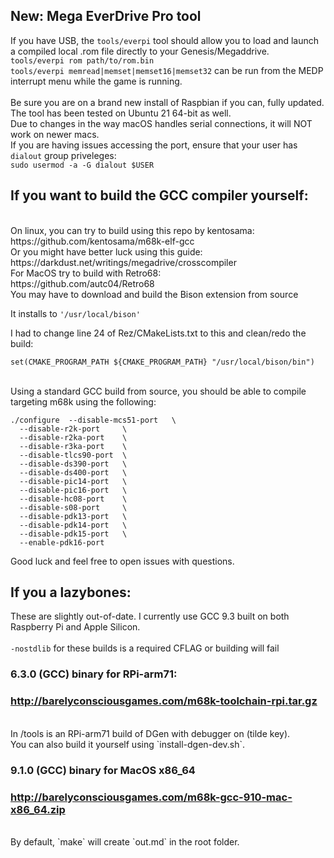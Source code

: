 ## New: Mega EverDrive Pro tool 
If you have USB, the `tools/everpi` tool should allow you to load and launch<br>
a compiled local .rom file directly to your Genesis/Megaddrive.<br>
`tools/everpi rom path/to/rom.bin`<br>
`tools/everpi memread|memset|memset16|memset32` can be run from the MEDP<br>
interrupt menu while the game is running.<br><br>
Be sure you are on a brand new install of Raspbian if you can, fully updated.<br>
The tool has been tested on Ubuntu 21 64-bit as well.<br>
Due to changes in the way macOS handles serial connections, it will NOT work on newer macs.<br>
If you are having issues accessing the port, ensure that your user has `dialout` group priveleges:<br>
`sudo usermod -a -G dialout $USER`

## If you want to build the GCC compiler yourself:<br>
<br>
On linux, you can try to build using this repo by kentosama:<br>
https://github.com/kentosama/m68k-elf-gcc<br>
Or you might have better luck using this guide:<br>
https://darkdust.net/writings/megadrive/crosscompiler<br>
For MacOS try to build with Retro68:<br>
https://github.com/autc04/Retro68<br>
You may have to download and build the Bison extension from source<br>

It installs to `'/usr/local/bison'`

I had to change line 24 of Rez/CMakeLists.txt to this and clean/redo the build:<br>

`set(CMAKE_PROGRAM_PATH ${CMAKE_PROGRAM_PATH} "/usr/local/bison/bin")`

<br>
Using a standard GCC build from source, you should be able to compile targeting m68k using the following:<br>

`./configure  --disable-mcs51-port   \`<br>
`  --disable-r2k-port     \`<br>
`  --disable-r2ka-port    \`<br>
`  --disable-r3ka-port    \`<br>
`  --disable-tlcs90-port  \`<br>
`  --disable-ds390-port   \`<br>
`  --disable-ds400-port   \`<br>
`  --disable-pic14-port   \`<br>
`  --disable-pic16-port   \`<br>
`  --disable-hc08-port    \`<br>
`  --disable-s08-port     \`<br>
`  --disable-pdk13-port   \`<br>
`  --disable-pdk14-port   \`<br>
`  --disable-pdk15-port   \`<br>
`  --enable-pdk16-port`
  
Good luck and feel free to open issues with questions.<br>

## If you a lazybones:<br>
These are slightly out-of-date. I currently use GCC 9.3 built on both Raspberry Pi and Apple Silicon.<br>
<br>
`-nostdlib` for these builds is a required CFLAG or building will fail <br>

### 6.3.0 (GCC) binary for RPi-arm71:<br>

### http://barelyconsciousgames.com/m68k-toolchain-rpi.tar.gz <br>

<br>
In /tools is an RPi-arm71 build of DGen with debugger on (tilde key).<br>
You can also build it yourself using `install-dgen-dev.sh`.<br>

### 9.1.0 (GCC) binary for MacOS x86_64<br>

### http://barelyconsciousgames.com/m68k-gcc-910-mac-x86_64.zip <br>

<br>
By default, `make` will create `out.md` in the root folder.<br>
